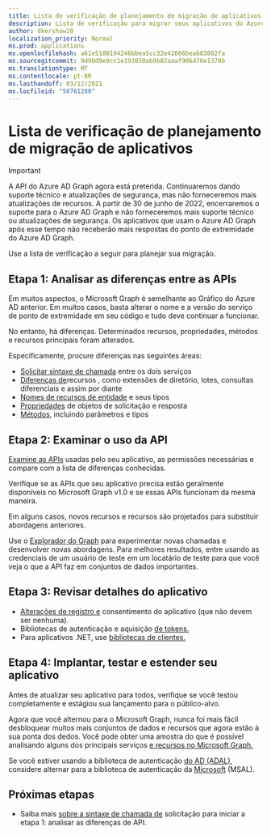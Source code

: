 ```yaml
---
title: Lista de verificação de planejamento de migração de aplicativos
description: Lista de verificação para migrar seus aplicativos do Azure AD Graph para o Microsoft Graph
author: dkershaw10
localization_priority: Normal
ms.prod: applications
ms.openlocfilehash: a61e5180194246bbea5cc32e42666beab83882fa
ms.sourcegitcommit: 9d98d9e9cc1e193850ab9b82aaaf906d70e1378b
ms.translationtype: MT
ms.contentlocale: pt-BR
ms.lasthandoff: 03/12/2021
ms.locfileid: "50761280"
---
```

# <a name="app-migration-planning-checklist"></a>Lista de verificação de planejamento de migração de aplicativos

> [!Important]
> A API do Azure AD Graph agora está preterida. Continuaremos dando suporte técnico e atualizações de segurança, mas não forneceremos mais atualizações de recursos.
> A partir de 30 de junho de 2022, encerraremos o suporte para o Azure AD Graph e não forneceremos mais suporte técnico ou atualizações de segurança. Os aplicativos que usam o Azure AD Graph após esse tempo não receberão mais respostas do ponto de extremidade do Azure AD Graph.

Use a lista de verificação a seguir para planejar sua migração.

## <a name="step-1-review-the-differences-between-the-apis"></a>Etapa 1: Analisar as diferenças entre as APIs

Em muitos aspectos, o Microsoft Graph é semelhante ao Gráfico do Azure AD anterior. Em muitos casos, basta alterar o nome e a versão do serviço de ponto de extremidade em seu código e tudo deve continuar a funcionar.

No entanto, há diferenças. Determinados recursos, propriedades, métodos e recursos principais foram alterados.

Especificamente, procure diferenças nas seguintes áreas:

- [Solicitar sintaxe de chamada](migrate-azure-ad-graph-request-differences.md) entre os dois serviços
- [Diferenças de](migrate-azure-ad-graph-feature-differences.md)recursos , como extensões de diretório, lotes, consultas diferenciais e assim por diante
- [Nomes de recursos de entidade](migrate-azure-ad-graph-resource-differences.md) e seus tipos
- [Propriedades](migrate-azure-ad-graph-property-differences.md) de objetos de solicitação e resposta
- [Métodos](migrate-azure-ad-graph-method-differences.md), incluindo parâmetros e tipos

## <a name="step-2-examine-api-use"></a>Etapa 2: Examinar o uso da API

[Examine as APIs](migrate-azure-ad-graph-audit-api-use.md) usadas pelo seu aplicativo, as permissões necessárias e compare com a lista de diferenças conhecidas.  

Verifique se as APIs que seu aplicativo precisa estão geralmente disponíveis no Microsoft Graph v1.0 e se essas APIs funcionam da mesma maneira.

Em alguns casos, novos recursos e recursos são projetados para substituir abordagens anteriores.

Use o [Explorador do Graph](https://aka.ms/ge) para experimentar novas chamadas e desenvolver novas abordagens. Para melhores resultados, entre usando as credenciais de um usuário de teste em um locatário de teste para que você veja o que a API faz em conjuntos de dados importantes.

## <a name="step-3-review-app-details"></a>Etapa 3: Revisar detalhes do aplicativo

- [Alterações de registro e](migrate-azure-ad-graph-app-registration.md) consentimento do aplicativo (que não devem ser nenhuma).
- Bibliotecas de autenticação e aquisição [de tokens.](migrate-azure-ad-graph-authentication-library.md)
- Para aplicativos .NET, use [bibliotecas de clientes.](migrate-azure-ad-graph-client-libraries.md)

## <a name="step-4-deploy-test-and-extend-your-app"></a>Etapa 4: Implantar, testar e estender seu aplicativo

Antes de atualizar seu aplicativo para todos, verifique se você testou completamente e estágiou sua lançamento para o público-alvo.

Agora que você alternou para o Microsoft Graph, nunca foi mais fácil desbloquear muitos mais conjuntos de dados e recursos que agora estão à sua ponta dos dedos. Você pode obter uma amostra do que é possível analisando alguns dos principais serviços [e recursos no Microsoft Graph.](./overview-major-services.md)

Se você estiver usando a biblioteca de autenticação [do AD (ADAL),](/azure/active-directory/develop/active-directory-authentication-libraries) considere alternar para a biblioteca de autenticação da [Microsoft](/azure/active-directory/develop/reference-v2-libraries) (MSAL).

## <a name="next-steps"></a>Próximas etapas

- Saiba mais [sobre a sintaxe de chamada de](migrate-azure-ad-graph-request-differences.md) solicitação para iniciar a etapa 1: analisar as diferenças de API.
